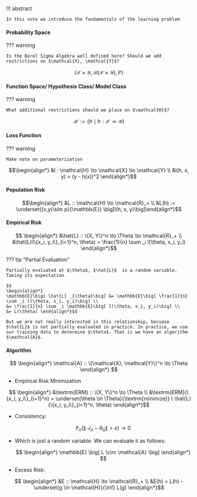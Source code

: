 !!! abstract 

    In this note we introduce the fundamentals of the learning problem 

#### Probability Space 
??? warning

    Is the Borel Sigma Algebra well defined here? Should we add restrictions on $\mathcal{X}, \mathcal{Y}$?

$$\Big( \mathcal{X} \times \mathcal{Y}, \mathcal{B}(\mathcal{X} \times \mathcal{Y}), \mathbb{P}\Big)$$

#### Function Space/ Hypothesis Class/ Model Class

??? warning

    What additional restrictions should we place on $\mathcal{H}$?

$$ \mathcal{H} := \{h \mid h : \mathcal{X} \to \mathcal{Y} \}$$

#### Loss Function 

??? warning

    Make note on parameterization

$$\begin{align*}
&l : \mathcal{H} \to \mathcal{X} \to \mathcal{Y} \\
&l(h, x, y) = (y - h(x))^2
\end{align*}$$

#### Population Risk 

$$\begin{align*}
&L :: \mathcal{H} \to \mathcal{R}_+ \\ 
&L(h) := \underset{(x,y)\sim p}{\mathbb{E}} \big[l(h, x, y)\big]\end{align*}$$


#### Empirical Risk 

$$
\begin{align*}
&\hat{L} :: \{X, Y\}^n \to \Theta \to \mathcal{R}_+ \\
&\hat{L}(\{x_i, y_i\}_{i=1}^n, \theta) = \frac{1}{n} \sum _i l(\theta, x_i, y_i)
\end{align*}$$

??? tip "Partial Evaluation" 

    Partially evaluated at $\theta$, $\hat{L}$  is a random variable. Taking its expectation

    $$
    \begin{align*}
    \mathbb{E}\big[ \hat{L} _{\theta}\big] &= \mathbb{E}\big[ \frac{1}{n} \sum _i l(\theta, x_i, y_i)\big] \\ 
    &= \frac{1}{n} \sum _i \mathbb{E}\big[ l(\theta, x_i, y_i)\big] \\ 
    &= L(\theta) \end{align*}$$

    But we are not really interested in this relationship, becuase $\hat{L}$ is not partially evaluated in practice. In practice, we use our training data to determine $\theta$. That is we have an algorithm $\mathcal{A}$. 

#### Algorithm 

$$
\begin{align*}
\mathcal{A} :: \{\mathcal{X}, \mathcal{Y}\}^n \to \Theta 
\end{align*}
$$

- Empirical Risk Minimization

$$
\begin{align*}
&\textrm{ERM} :: \{X, Y\}^n \to \Theta  \\
&\textrm{ERM}(\{x_i, y_i\}_{i=1}^n) = \underset{\theta \in \Theta}{\textrm{minimize}} \ \hat{L}(\{x_i, y_i\}_{i=1}^n, \theta)  
\end{align*}$$

- Consistency: 

    $$\mathbb{P}_n ( \| \mathcal{A}_n - \theta _0 \| > \varepsilon) \to 0  $$



- Which is just a random variable. We can evaluate it as follows: 

    $$
    \begin{align*}
    \mathbb{E} \big[ L \circ \mathcal{A} \big]
    \end{align*}
    $$




- Excess Risk:

$$ 
\begin{align*}
&E :: \mathcal{H} \to \mathcal{R}_+ \\
&E(h) = L(h) - \underset{g \in \mathcal{H}}{\inf} L(g)
\end{align*}$$
